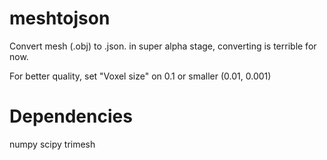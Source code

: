 # meshtojson
Convert mesh (.obj) to .json.
in super alpha stage, converting is terrible for now.

For better quality, set "Voxel size" on 0.1 or smaller (0.01, 0.001)
# Dependencies
numpy
scipy
trimesh
